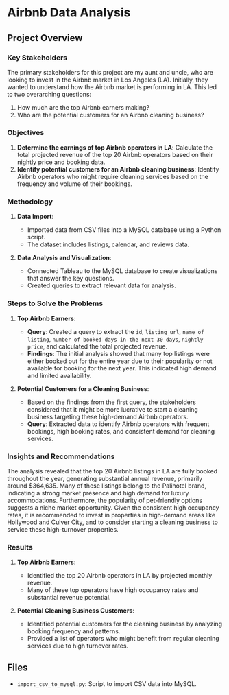 # Airbnb Data Analysis

## Project Overview

### Key Stakeholders
The primary stakeholders for this project are my aunt and uncle, who are looking to invest in the Airbnb market in Los Angeles (LA). Initially, they wanted to understand how the Airbnb market is performing in LA. This led to two overarching questions:

1. How much are the top Airbnb earners making?
2. Who are the potential customers for an Airbnb cleaning business?

### Objectives
1. **Determine the earnings of top Airbnb operators in LA**: Calculate the total projected revenue of the top 20 Airbnb operators based on their nightly price and booking data.
2. **Identify potential customers for an Airbnb cleaning business**: Identify Airbnb operators who might require cleaning services based on the frequency and volume of their bookings.

### Methodology
1. **Data Import**:
   - Imported data from CSV files into a MySQL database using a Python script.
   - The dataset includes listings, calendar, and reviews data.

2. **Data Analysis and Visualization**:
   - Connected Tableau to the MySQL database to create visualizations that answer the key questions.
   - Created queries to extract relevant data for analysis.

### Steps to Solve the Problems
1. **Top Airbnb Earners**:
   - **Query**: Created a query to extract the `id`, `listing_url`, `name of listing`, `number of booked days in the next 30 days`, `nightly price`, and calculated the total projected revenue.
   - **Findings**: The initial analysis showed that many top listings were either booked out for the entire year due to their popularity or not available for booking for the next year. This indicated high demand and limited availability.

2. **Potential Customers for a Cleaning Business**:
   - Based on the findings from the first query, the stakeholders considered that it might be more lucrative to start a cleaning business targeting these high-demand Airbnb operators.
   - **Query**: Extracted data to identify Airbnb operators with frequent bookings, high booking rates, and consistent demand for cleaning services.

### Insights and Recommendations
The analysis revealed that the top 20 Airbnb listings in LA are fully booked throughout the year, generating substantial annual revenue, primarily around $364,635. Many of these listings belong to the Palihotel brand, indicating a strong market presence and high demand for luxury accommodations. Furthermore, the popularity of pet-friendly options suggests a niche market opportunity. Given the consistent high occupancy rates, it is recommended to invest in properties in high-demand areas like Hollywood and Culver City, and to consider starting a cleaning business to service these high-turnover properties.

### Results
1. **Top Airbnb Earners**:
   - Identified the top 20 Airbnb operators in LA by projected monthly revenue.
   - Many of these top operators have high occupancy rates and substantial revenue potential.

2. **Potential Cleaning Business Customers**:
   - Identified potential customers for the cleaning business by analyzing booking frequency and patterns.
   - Provided a list of operators who might benefit from regular cleaning services due to high turnover rates.

## Files
- `import_csv_to_mysql.py`: Script to import CSV data into MySQL.



